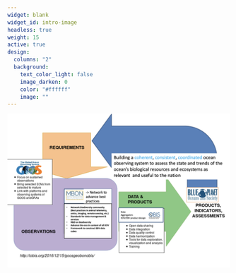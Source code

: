 ```yaml
---
widget: blank
widget_id: intro-image
headless: true
weight: 15
active: true
design:
  columns: "2"
  background:
    text_color_light: false
    image_darken: 0
    color: "#ffffff"
    image: ""
---
```

![](/static/media/mbon_goos_framework.png)
